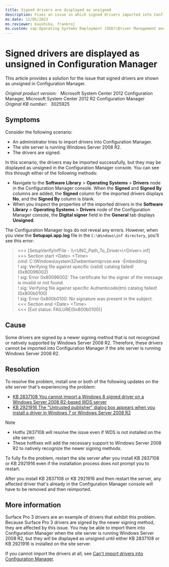 ```yaml
---
title: Signed drivers are displayed as unsigned
description: Fixes an issue in which signed drivers imported into Configuration Manager are listed as unsigned.
ms.date: 12/05/2023
ms.reviewer: kaushika, frankroj
ms.custom: sap:Operating Systems Deployment (OSD)\Driver Management and Installation
---
```

# Signed drivers are displayed as unsigned in Configuration Manager

This article provides a solution for the issue that signed drivers are shown as unsigned in Configuration Manager.

_Original product version:_ &nbsp; Microsoft System Center 2012 Configuration Manager, Microsoft System Center 2012 R2 Configuration Manager  
_Original KB number:_ &nbsp; 3025925

## Symptoms

Consider the following scenario:

- An administrator tries to import drivers into Configuration Manager.
- The site server is running Windows Server 2008 R2.
- The drivers are signed.

In this scenario, the drivers may be imported successfully, but they may be displayed as unsigned in the Configuration Manager console. You can see this through either of the following methods:

- Navigate to the **Software Library** > **Operating Systems** > **Drivers** node in the Configuration Manager console. When the **Signed** and **Signed By** columns are added, the **Signed** column for the imported drivers displays **No**, and the **Signed By** column is blank.
- When you inspect the properties of the imported drivers in the **Software Library** > **Operating Systems** > **Drivers** node of the Configuration Manager console, the **Digital signer** field in the **General** tab displays **Unsigned**.

The Configuration Manager logs do not reveal any errors. However, when you view the **Setupapi.app.log** file in the `C:\Windows\inf directory`, you'll see this error:

> \>>> [SetupVerifyInfFile - \\\\<UNC_Path_To_Driver>\\\<Driver>.inf]  
> \>>> Section start \<Date> \<Time>  
> cmd: C:\Windows\system32\wbem\wmiprvse.exe -Embedding  
> ! sig: Verifying file against specific (valid) catalog failed! (0x80096002)  
> ! sig: Error 0x80096002: The certificate for the signer of the message is invalid or not found.  
> ! sig: Verifying file against specific Authenticode(tm) catalog failed! (0x800b0100)  
> ! sig: Error 0x800b0100: No signature was present in the subject.  
> <<< Section end \<Date> \<Time>  
> <<< [Exit status: FAILURE(0x800b0100)]

## Cause

Some drivers are signed by a newer signing method that is not recognized or natively supported by Windows Server 2008 R2. Therefore, these drivers cannot be imported into Configuration Manager if the site server is running Windows Server 2008 R2.

## Resolution

To resolve the problem, install one or both of the following updates on the site server that's experiencing the problem:

- [KB 2837108 You cannot import a Windows 8 signed driver on a Windows Server 2008 R2-based WDS server](https://support.microsoft.com/help/2837108)
- [KB 2921916 The "Untrusted publisher" dialog box appears when you install a driver in Windows 7 or Windows Server 2008 R2](https://support.microsoft.com/help/2921916)

> [!NOTE]
>
> - Hotfix 2837108 will resolve the issue even if WDS is not installed on the site server.
> - These hotfixes will add the necessary support to Windows Server 2008 R2 to natively recognize the newer signing methods.

To fully fix the problem, restart the site server after you install KB 2837108 or KB 2921916 even if the installation process does not prompt you to restart.

After you install KB 2837108 or KB 2921916 and then restart the server, any affected driver that's already in the Configuration Manager console will have to be removed and then reimported.

## More information

Surface Pro 3 drivers are an example of drivers that exhibit this problem. Because Surface Pro 3 drivers are signed by the newer signing method, they are affected by this issue. You may be able to import them into Configuration Manager when the site server is running Windows Server 2008 R2, but they will be displayed as unsigned until either KB 2837108 or KB 2921916 is installed on the site server.

If you cannot import the drivers at all, see [Can't import drivers into Configuration Manager](fail-to-import-drivers.md).
